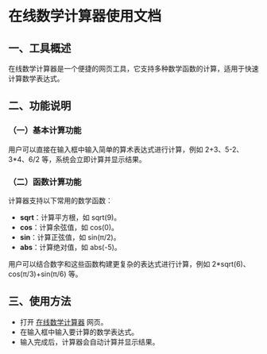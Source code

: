 # 在线数学计算器使用文档

## 一、工具概述
在线数学计算器是一个便捷的网页工具，它支持多种数学函数的计算，适用于快速计算数学表达式。

## 二、功能说明

### （一）基本计算功能
用户可以直接在输入框中输入简单的算术表达式进行计算，例如 2+3、5-2、3*4、6/2 等，系统会立即计算并显示结果。

### （二）函数计算功能
计算器支持以下常用的数学函数：
- **sqrt**：计算平方根，如 sqrt(9)。
- **cos**：计算余弦值，如 cos(0)。
- **sin**：计算正弦值，如 sin(π/2)。
- **abs**：计算绝对值，如 abs(-5)。

用户可以结合数字和这些函数构建更复杂的表达式进行计算，例如 2*sqrt(6)、cos(π/3)+sin(π/6) 等。

## 三、使用方法
- 打开 [在线数学计算器](https://atoolio.com/math-evaluator) 网页。
- 在输入框中输入要计算的数学表达式。
- 输入完成后，计算器会自动计算并显示结果。